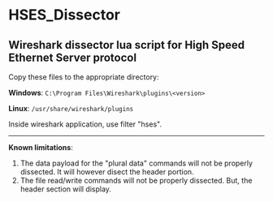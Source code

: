 # HSES_Dissector
Wireshark dissector lua script for High Speed Ethernet Server protocol
-------------------------

Copy these files to the appropriate directory:

**Windows**: `C:\Program Files\Wireshark\plugins\<version>`

**Linux**: `/usr/share/wireshark/plugins`

Inside wireshark application, use filter "hses".

-------------------------
**Known limitations**:

1. The data payload for the "plural data" commands will not be properly dissected. It will however disect the header portion.
1. The file read/write commands will not be properly dissected. But, the header section will display.
